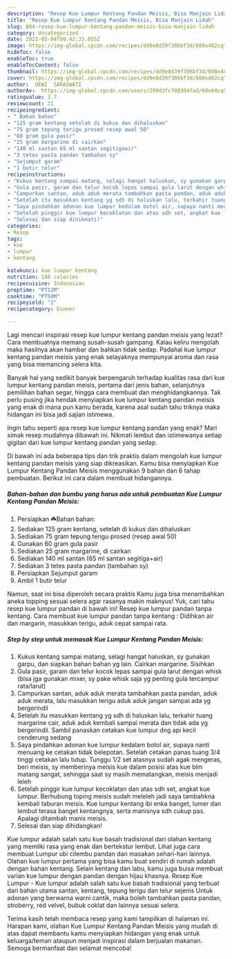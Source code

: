 ```yaml
---
description: "Resep Kue Lumpur Kentang Pandan Meisis, Bisa Manjain Lidah"
title: "Resep Kue Lumpur Kentang Pandan Meisis, Bisa Manjain Lidah"
slug: 864-resep-kue-lumpur-kentang-pandan-meisis-bisa-manjain-lidah
category: Uncategorized
date: 2021-05-04T00:42:33.055Z
image: https://img-global.cpcdn.com/recipes/dd9e8d39f306bf3d/680x482cq70/kue-lumpur-kentang-pandan-meisis-foto-resep-utama.jpg
hideToc: false
enableToc: true
enableTocContent: false
thumbnail: https://img-global.cpcdn.com/recipes/dd9e8d39f306bf3d/680x482cq70/kue-lumpur-kentang-pandan-meisis-foto-resep-utama.jpg
cover: https://img-global.cpcdn.com/recipes/dd9e8d39f306bf3d/680x482cq70/kue-lumpur-kentang-pandan-meisis-foto-resep-utama.jpg
author:  DEWI  SARASWATI
authorAv:  https://img-global.cpcdn.com/users/299d3fc708304fa3/60x60cq50/avatar.jpg
ratingvalue: 3.7
reviewcount: 21
recipeingredient:
- " Bahan bahan"
- "125 gram kentang setelah di kukus dan dihaluskan"
- "75 gram tepung terigu prosed resep awal 50"
- "60 gram gula pasir"
- "25 gram margarine di cairkan"
- "140 ml santan 65 ml santan segitigaair"
- "3 tetes pasta pandan tambahan sy"
- "Sejumput garam"
- "1 butir telur"
recipeinstructions:
- "Kukus kentang sampai matang, selagi hangat haluskan, sy gunakan garpu, dan siapkan bahan bahan yg lain. Cairkan margarine. Sisihkan"
- "Gula pasir, garam dan telur kocok lepas sampai gula larut dengan whisk (bisa jga gunakan mixer, sy pake whisk saja yg penting gula tercampur rata/larut)"
- "Campurkan santan, aduk aduk merata tambahkan pasta pandan, aduk aduk merata, lalu masukkan terigu aduk aduk jangan sampai ada yg bergerindil"
- "Setelah itu masukkan kentang yg sdh di haluskan lalu, terkahir tuang margarine cair, aduk aduk kembali sampai merata dan tidak ada yg bergerindil. Sambil panaskan cetakan kue lumpur dng api kecil cenderung sedang"
- "Saya pindahkan adonan kue lumpur kedalam botol air, supaya nanti menuang ke cetakan tidak belepotan. Setelah cetakan panas tuang 3/4 tinggi cetakan lalu tutup. Tunggu 1/2 set atasnya sudah agak mengeras, beri meisis, sy memberinya meisis kue dalam posisi atas kue blm matang sangat, sehingga saat sy masih mematangkan, meisis menjadi leleh"
- "Setelah pinggir kue lumpur kecoklatan dan atas sdh set, angkat kue lumpur. Berhubung toping meisis sudah meleleh jadi saya tambahkna kembali taburan meisis. Kue lumpur kentang ibi enka banget, lumer dan lembut terasa banget kentangnya, serta manisnya sdh cukup pas. Apalagi ditambah manis meisis."
- "Selesai dan siap dinikmati!"
categories:
- Resep
tags:
- kue
- lumpur
- kentang

katakunci: kue lumpur kentang 
nutrition: 188 calories
recipecuisine: Indonesian
preptime: "PT12M"
cooktime: "PT50M"
recipeyield: "2"
recipecategory: Dinner

---
```



Lagi mencari inspirasi resep kue lumpur kentang pandan meisis yang lezat? Cara membuatnya memang susah-susah gampang. Kalau keliru mengolah maka hasilnya akan hambar dan bahkan tidak sedap. Padahal kue lumpur kentang pandan meisis yang enak selayaknya mempunyai aroma dan rasa yang bisa memancing selera kita.


Banyak hal yang sedikit banyak berpengaruh terhadap kualitas rasa dari kue lumpur kentang pandan meisis, pertama dari jenis bahan, selanjutnya pemilihan bahan segar, hingga cara membuat dan menghidangkannya. Tak perlu pusing jika hendak menyiapkan kue lumpur kentang pandan meisis yang enak di mana pun kamu berada, karena asal sudah tahu triknya maka hidangan ini bisa jadi sajian istimewa.

Ingin tahu seperti apa resep kue lumpur kentang pandan yang enak? Mari simak resep mudahnya dibawah ini. Nikmati lembut dan istimewanya setiap gigitan dari kue lumpur kentang pandan yang sedap.


Di bawah ini ada beberapa tips dan trik praktis dalam mengolah kue lumpur kentang pandan meisis yang siap dikreasikan. Kamu bisa menyiapkan Kue Lumpur Kentang Pandan Meisis menggunakan 9 bahan dan 6 tahap pembuatan. Berikut ini cara dalam membuat hidangannya.

<!--inarticleads1-->

##### Bahan-bahan dan bumbu yang harus ada untuk pembuatan Kue Lumpur Kentang Pandan Meisis:

1. Persiapkan  ☘️Bahan bahan:
1. Sediakan 125 gram kentang, setelah di kukus dan dihaluskan
1. Sediakan 75 gram tepung terigu prosed (resep awal 50)
1. Gunakan 60 gram gula pasir
1. Sediakan 25 gram margarine, di cairkan
1. Sediakan 140 ml santan (65 ml santan segitiga+air)
1. Sediakan 3 tetes pasta pandan (tambahan sy)
1. Persiapkan Sejumput garam
1. Ambil 1 butir telur


Namun, saat ini bisa diperoleh secara praktis Kamu juga bisa menambahkan aneka topping sesuai selera agar rasanya makin maknyus! Yuk, cari tahu resep kue lumpur pandan di bawah ini! Resep kue lumpur pandan tanpa kentang. Cara membuat kue lumpur pandan tanpa kentang : Didihkan air dan margarin, masukkan terigu, aduk cepat sampai rata. 

<!--inarticleads2-->

##### Step by step untuk memasak Kue Lumpur Kentang Pandan Meisis:

1. Kukus kentang sampai matang, selagi hangat haluskan, sy gunakan garpu, dan siapkan bahan bahan yg lain. Cairkan margarine. Sisihkan
1. Gula pasir, garam dan telur kocok lepas sampai gula larut dengan whisk (bisa jga gunakan mixer, sy pake whisk saja yg penting gula tercampur rata/larut)
1. Campurkan santan, aduk aduk merata tambahkan pasta pandan, aduk aduk merata, lalu masukkan terigu aduk aduk jangan sampai ada yg bergerindil
1. Setelah itu masukkan kentang yg sdh di haluskan lalu, terkahir tuang margarine cair, aduk aduk kembali sampai merata dan tidak ada yg bergerindil. Sambil panaskan cetakan kue lumpur dng api kecil cenderung sedang
1. Saya pindahkan adonan kue lumpur kedalam botol air, supaya nanti menuang ke cetakan tidak belepotan. Setelah cetakan panas tuang 3/4 tinggi cetakan lalu tutup. Tunggu 1/2 set atasnya sudah agak mengeras, beri meisis, sy memberinya meisis kue dalam posisi atas kue blm matang sangat, sehingga saat sy masih mematangkan, meisis menjadi leleh
1. Setelah pinggir kue lumpur kecoklatan dan atas sdh set, angkat kue lumpur. Berhubung toping meisis sudah meleleh jadi saya tambahkna kembali taburan meisis. Kue lumpur kentang ibi enka banget, lumer dan lembut terasa banget kentangnya, serta manisnya sdh cukup pas. Apalagi ditambah manis meisis.
1. Selesai dan siap dihidangkan!

Kue lumpur adalah salah satu kue basah tradisional dari olahan kentang yang memilki rasa yang enak dan bertekstur lembut. Lihat juga cara membuat Lumpur ubi cilembu pandan dan masakan sehari-hari lainnya. Olahan kue lumpur pertama yang bisa kamu buat sendiri di rumah adalah dengan bahan kentang. Selain kentang dan labu, kamu juga buisa membuat varian kue lumpur dengan pandan dengan hijau khasnya. Resep Kue Lumpur - Kue lumpur adalah salah satu kue basah tradisional yang terbuat dari bahan utama santan, kentang, tepung terigu dan telur sejenis Untuk adonan yang berwarna warni cantik, maka boleh tambahkan pasta pandan, stroberry, red velvel, bubuk coklat dan lainnya sesuai selera. 

Terima kasih telah membaca resep yang kami tampilkan di halaman ini. Harapan kami, olahan Kue Lumpur Kentang Pandan Meisis yang mudah di atas dapat membantu kamu menyiapkan hidangan yang enak untuk keluarga/teman ataupun menjadi inspirasi dalam berjualan makanan. Semoga bermanfaat dan selamat mencoba!
